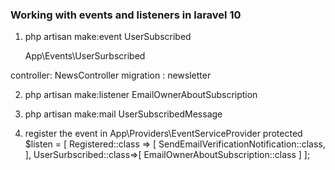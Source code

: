 ### Working with events and listeners in laravel 10

1. php artisan make:event UserSubscribed

    App\Events\UserSurbscribed

controller: NewsController
migration : newsletter

2. php artisan make:listener EmailOwnerAboutSubscription

3. php artisan make:mail UserSubscribedMessage

4. register the event in App\Providers\EventServiceProvider
   protected $listen = [
   Registered::class => [
   SendEmailVerificationNotification::class,
   ],
   UserSurbscribed::class=>[
   EmailOwnerAboutSubscription::class
   ]
   ];
